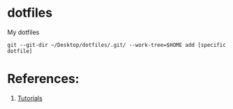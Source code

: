 # dotfiles

My dotfiles

```console
git --git-dir ~/Desktop/dotfiles/.git/ --work-tree=$HOME add [specific dotfile]
```

# References:

1. [Tutorials](https://www.atlassian.com/git/tutorials/dotfiles)
